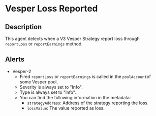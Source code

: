 # Vesper Loss Reported

## Description

This agent detects when a V3 Vesper Strategy report loss through `reportLoss` or `reportEarnings` method.


## Alerts

- Vesper-2
  - Fired `reportLoss` or `reportEarnings` is called in the `poolAccount`of some Vesper pool.
  - Severity is always set to "Info".
  - Type is always set to "Info".
  - You can find the following information in the metadata:
    - `strategyAddress`: Address of the strategy reporting the loss.
    - `lossValue`: The value reported as loss.

